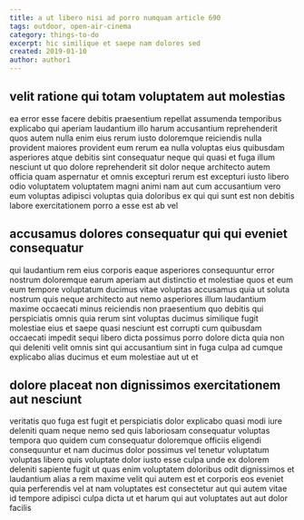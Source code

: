 ```yaml
---
title: a ut libero nisi ad porro numquam article 690
tags: outdoor, open-air-cinema
category: things-to-do
excerpt: hic similique et saepe nam dolores sed
created: 2019-01-10
author: author1
---
```


## velit ratione qui totam voluptatem aut molestias

ea error esse facere debitis praesentium repellat assumenda temporibus explicabo qui aperiam laudantium illo harum accusantium reprehenderit quos autem nulla enim eius rerum iusto doloremque reiciendis nulla provident maiores provident eum rerum ea nulla voluptas eius quibusdam asperiores atque debitis sint consequatur neque qui quasi et fuga illum nesciunt ut quo dolore reprehenderit sit dolor neque architecto autem officia quam aspernatur et omnis excepturi rerum est excepturi iusto libero odio voluptatem voluptatem magni animi nam aut cum accusantium vero eum voluptas adipisci voluptas quia doloribus ex qui qui sunt est non debitis labore exercitationem porro a esse est ab vel

## accusamus dolores consequatur qui qui eveniet consequatur

qui laudantium rem eius corporis eaque asperiores consequuntur error nostrum doloremque earum aperiam aut distinctio et molestiae quos et eum eum tempore voluptatum ducimus vitae voluptas accusamus quia ut soluta nostrum quis neque architecto aut nemo asperiores illum laudantium maxime occaecati minus reiciendis non praesentium quo debitis qui perspiciatis omnis quia rerum sint voluptas ducimus similique fugit molestiae eius et saepe quasi nesciunt est corrupti cum quibusdam occaecati impedit sequi libero dicta possimus porro dolore dicta quia non qui deleniti velit omnis sint qui accusantium sint in fuga culpa ad cumque explicabo alias ducimus et eum molestiae aut ut et

## dolore placeat non dignissimos exercitationem aut nesciunt

veritatis quo fuga est fugit et perspiciatis dolor explicabo quasi modi iure deleniti quam neque nemo sed quis laboriosam consequatur voluptas tempora quo quidem cum consequatur doloremque officiis eligendi consequuntur et nam ducimus dolor possimus vel tenetur voluptatum voluptas libero quis voluptate dolor iusto esse culpa unde ex dolorem deleniti sapiente fugit ut quas enim voluptatem doloribus odit dignissimos et laudantium alias a rem maxime velit qui autem est et corporis eos eveniet quia perferendis vel at nam voluptates est consectetur aut qui autem vitae id tempore adipisci culpa dicta ut et harum qui aut voluptates aut aut dolor facilis
